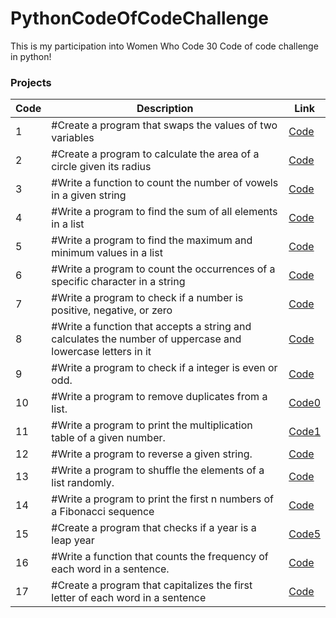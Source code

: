 # PythonCodeOfCodeChallenge

This is my participation into Women Who Code 30 Code of code challenge in python!

### Projects

| Code | Description                                                                                                | Link                                                                                                                  |
| ---- | ---------------------------------------------------------------------------------------------------------- | --------------------------------------------------------------------------------------------------------------------- |
| 1    | #Create a program that swaps the values of two variables                                                   | <a href="https://github.com/asmaaHamdym/PythonCodeOfCodeChallenge/blob/main/01-swap.py">Code</a>                      |
| 2    | #Create a program to calculate the area of a circle given its radius                                       | <a href="https://github.com/asmaaHamdym/PythonCodeOfCodeChallenge/blob/main/02-areaOfCircle.py">Code</a>              |
| 3    | #Write a function to count the number of vowels in a given string                                          | <a href="https://github.com/asmaaHamdym/PythonCodeOfCodeChallenge/blob/main/03-noOfVowels.py">Code<a>                 |
| 4    | #Write a program to find the sum of all elements in a list                                                 | <a href="https://github.com/asmaaHamdym/PythonCodeOfCodeChallenge/blob/main/04-listSum.py">Code<a>                    |
| 5    | #Write a program to find the maximum and minimum values in a list                                          | <a href="https://github.com/asmaaHamdym/PythonCodeOfCodeChallenge/blob/main/05-maxAndMin.py">Code<a>                  |
| 6    | #Write a program to count the occurrences of a specific character in a string                              | <a href="https://github.com/asmaaHamdym/PythonCodeOfCodeChallenge/blob/main/06-countOccurrences.py">Code<a>           |
| 7    | #Write a program to check if a number is positive, negative, or zero                                       | <a href="https://github.com/asmaaHamdym/PythonCodeOfCodeChallenge/blob/main/07-positiveOrNegative.py">Code<a>         |
| 8    | #Write a function that accepts a string and calculates the number of uppercase and lowercase letters in it | <a href="https://github.com/asmaaHamdym/PythonCodeOfCodeChallenge/blob/main/08-noOfUppercaseLowercase.py">Code<a>     |
| 9    | #Write a program to check if a integer is even or odd.                                                     | <a href="https://github.com/asmaaHamdym/PythonCodeOfCodeChallenge/blob/main/09-oddOrEven.py">Code<a>                  |
| 10   | #Write a program to remove duplicates from a list.                                                         | <a href="https://github.com/asmaaHamdym/PythonCodeOfCodeChallenge/blob/main/10-removeDuplictes.py">Code0<a>           |
| 11   | #Write a program to print the multiplication table of a given number.                                      | <a href="https://github.com/asmaaHamdym/PythonCodeOfCodeChallenge/blob/main/11-numberMultiplicationTable.py">Code1<a> |
| 12   | #Write a program to reverse a given string.                                                                | <a href="https://github.com/asmaaHamdym/PythonCodeOfCodeChallenge/blob/main/12-reverseString.py">Code<a>              |
| 13   | #Write a program to shuffle the elements of a list randomly.                                               | <a href="https://github.com/asmaaHamdym/PythonCodeOfCodeChallenge/blob/main/13-shuffleList.py">Code<a>                |
| 14   | #Write a program to print the first n numbers of a Fibonacci sequence                                      | <a href="https://github.com/asmaaHamdym/PythonCodeOfCodeChallenge/blob/main/14-FibonacciSequence.py">Code<a>          |
| 15   | #Create a program that checks if a year is a leap year                                                     | <a href="https://github.com/asmaaHamdym/PythonCodeOfCodeChallenge/blob/main/15-leapYear.py">Code5<a>                  |
| 16   | #Write a function that counts the frequency of each word in a sentence.                                    | <a href="https://github.com/asmaaHamdym/PythonCodeOfCodeChallenge/blob/main/16-wordFrequency.py">Code<a>              |
| 17   | #Create a program that capitalizes the first letter of each word in a sentence                             | <a href="https://github.com/asmaaHamdym/PythonCodeOfCodeChallenge/blob/main/17-titleCase.py">Code<a>                  |

